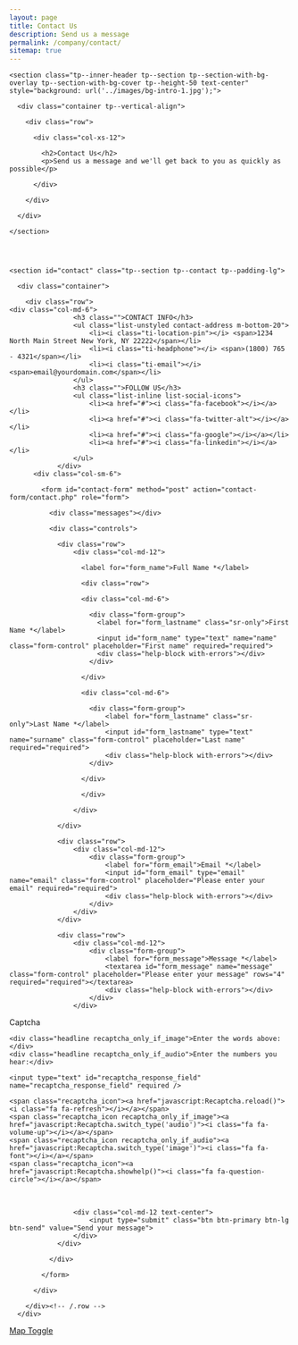 ```yaml
---
layout: page
title: Contact Us
description: Send us a message
permalink: /company/contact/
sitemap: true
---
```


    <section class="tp--inner-header tp--section tp--section-with-bg-overlay tp--section-with-bg-cover tp--height-50 text-center" style="background: url('../images/bg-intro-1.jpg');">

      <div class="container tp--vertical-align">
        
        <div class="row">
          
          <div class="col-xs-12">
            
            <h2>Contact Us</h2>
            <p>Send us a message and we'll get back to you as quickly as possible</p>

          </div>

        </div>

      </div>

    </section>




    <section id="contact" class="tp--section tp--contact tp--padding-lg">

      <div class="container">

        <div class="row">
	<div class="col-md-6">
					<h3 class="">CONTACT INFO</h3>
					<ul class="list-unstyled contact-address m-bottom-20">
						<li><i class="ti-location-pin"></i> <span>1234 North Main Street New York, NY 22222</span></li>
						<li><i class="ti-headphone"></i> <span>(1800) 765 - 4321</span></li>
						<li><i class="ti-email"></i> <span>email@yourdomain.com</span></li>
					</ul>
					<h3 class="">FOLLOW US</h3>
					<ul class="list-inline list-social-icons">
						<li><a href="#"><i class="fa-facebook"></i></a></li>
						<li><a href="#"><i class="fa-twitter-alt"></i></a></li>
						<li><a href="#"><i class="fa-google"></i></a></li>
						<li><a href="#"><i class="fa-linkedin"></i></a></li>
					</ul>
				</div>
          <div class="col-sm-6">
            
            <form id="contact-form" method="post" action="contact-form/contact.php" role="form">

              <div class="messages"></div>

              <div class="controls">

                <div class="row">
                    <div class="col-md-12">

                      <label for="form_name">Full Name *</label>
                      
                      <div class="row">
                        
                      <div class="col-md-6">

                        <div class="form-group">
                          <label for="form_lastname" class="sr-only">First Name *</label> 
                          <input id="form_name" type="text" name="name" class="form-control" placeholder="First name" required="required">
                          <div class="help-block with-errors"></div>
                        </div>

                      </div>

                      <div class="col-md-6">

                        <div class="form-group">
                            <label for="form_lastname" class="sr-only">Last Name *</label>
                            <input id="form_lastname" type="text" name="surname" class="form-control" placeholder="Last name" required="required">
                            <div class="help-block with-errors"></div>
                        </div>

                      </div>

                      </div>
                        
                    </div>
                    
                </div>

                <div class="row">
                    <div class="col-md-12">
                        <div class="form-group">
                            <label for="form_email">Email *</label>
                            <input id="form_email" type="email" name="email" class="form-control" placeholder="Please enter your email" required="required">
                            <div class="help-block with-errors"></div>
                        </div>
                    </div>
                </div>

                <div class="row">
                    <div class="col-md-12">
                        <div class="form-group">
                            <label for="form_message">Message *</label>
                            <textarea id="form_message" name="message" class="form-control" placeholder="Please enter your message" rows="4" required="required"></textarea>
                            <div class="help-block with-errors"></div>
                        </div>
                    </div>
			
			
  <label for="recaptcha_response_field">Captcha</label>
  <div id="recaptcha_widget" class="recaptcha">
    <div class="image">
      <div id="recaptcha_image"></div>
    </div>

    <div class="headline recaptcha_only_if_image">Enter the words above:</div>
    <div class="headline recaptcha_only_if_audio">Enter the numbers you hear:</div>

    <input type="text" id="recaptcha_response_field" name="recaptcha_response_field" required />

    <span class="recaptcha_icon"><a href="javascript:Recaptcha.reload()"><i class="fa fa-refresh"></i></a></span>
    <span class="recaptcha_icon recaptcha_only_if_image"><a href="javascript:Recaptcha.switch_type('audio')"><i class="fa fa-volume-up"></i></a></span>
    <span class="recaptcha_icon recaptcha_only_if_audio"><a href="javascript:Recaptcha.switch_type('image')"><i class="fa fa-font"></i></a></span>
    <span class="recaptcha_icon"><a href="javascript:Recaptcha.showhelp()"><i class="fa fa-question-circle"></i></a></span>
  </div><br/>
  <div id="notice" class="notice" data-captcha-failed="Incorrect captcha!" data-error="There was an error sending the message, please try again."></div>
  
			
                    <div class="col-md-12 text-center">
                        <input type="submit" class="btn btn-primary btn-lg btn-send" value="Send your message">
                    </div>
                </div>

              </div>

            </form>

          </div>

        </div><!-- /.row -->
      </div>
      
<div class="contact-map">
<a href="#" class="map-toggle wow rotateIn" data-toggle="tooltip" data-trigger="hover" title="Toggle Map"><i class="ti-map-alt"></i> <span class="sr-only">Map Toggle</span></a>
<div id="map"></div>
    </section>

<script type="text/javascript" src="http://www.google.com/recaptcha/api/js/recaptcha_ajax.js"></script>
